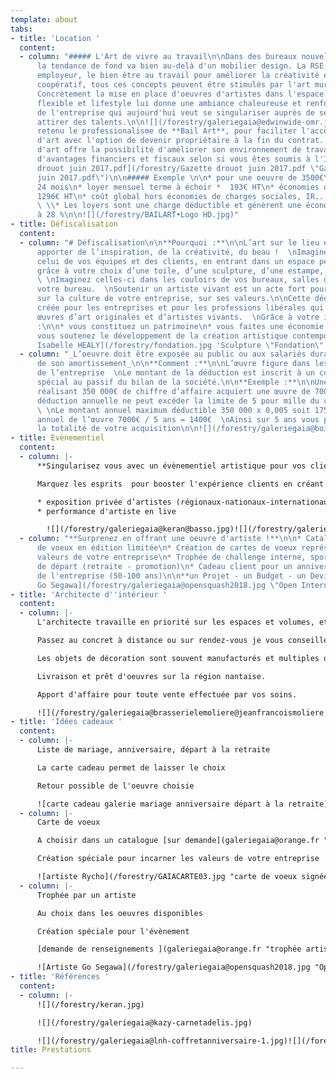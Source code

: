 ```yaml
---
template: about
tabs:
- title: 'Location '
  content:
  - column: "##### L'Art de vivre au travail\n\nDans des bureaux nouvelles générations,
      la tendance de fond va bien au-delà d'un mobilier design. La RSE, la marque
      employeur, le bien être au travail pour améliorer la créativité et l'esprit
      coopératif, tous ces concepts peuvent être stimulés par l'art mural et sculptural.
      Concrètement la mise en place d'oeuvres d'artistes dans l'espace de travail
      flexible et lifestyle lui donne une ambiance chaleureuse et renforce l'identité
      de l'entreprise qui aujourd'hui veut se singulariser auprès de ses clients et
      attirer des talents.\n\n![](/forestry/galeriegaia@edwinwide-omr.jpg)\n\nJ'ai
      retenu le professionalisme de **Bail Art**, pour faciliter l'accès à des oeuvres
      d'art avec l'option de devenir propriétaire à la fin du contrat. Le leasing
      d'art offre la possibilité d'améliorer son environnement de travail ET de bénéficier
      d'avantages financiers et fiscaux selon si vous êtes soumis à l'IS ou IRPP.\n\n[Gazette
      drouot juin 2017.pdf](/forestry/Gazette drouot juin 2017.pdf \"Gazette drouot
      juin 2017.pdf\")\n\n##### Exemple \n\n* pour une oeuvre de 3500€\n*  location
      24 mois\n* loyer mensuel terme à échoir *  193€ HT\n* économies d'impôts générées
      1296€ HT\n* coût global hors économies de charges sociales, IR... 3332€ HT\n\n
      \ \\* Les loyers sont une charge déductible et génèrent une économie d'IS estimée
      à 28 %\n\n![](/forestry/BAILART•Logo HD.jpg)"
- title: Défiscalisation
  content:
  - column: "# Défiscalisation\n\n**Pourquoi :**\n\nL’art sur le lieu de travail peut
      apporter de l’inspiration, de la créativité, du beau !  \nImaginez votre plaisir,
      celui de vos équipes et des clients, en entrant dans un espace personnalisé
      grâce à votre choix d’une toile, d’une sculpture, d’une estampe, photo ou dessin.
      \ \nImaginez celles-ci dans les couloirs de vos bureaux, salles de réunion ou
      votre bureau.  \nSoutenir un artiste vivant est un acte fort pour communiquer
      sur la culture de votre entreprise, sur ses valeurs.\n\nCette déduction a été
      créée pour les entreprises et pour les professions libérales qui achètent des
      œuvres d’art originales et d’artistes vivants.  \nGrâce à votre investissement
      :\n\n* vous constituez un patrimoine\n* vous faites une économie d’impôts\n*
      vous soutenez le développement de la création artistique contemporaine\n\n![Artiste
      Isabelle HEALY](/forestry/fondation.jpg 'Sculpture \"Fondation\"')"
  - column: "_L’oeuvre doit être exposée au public ou aux salariés durant 5 ans, durée
      de son amortissement_\n\n**Comment :**\n\nL’œuvre figure dans les immobilisations
      de l’entreprise  \nLe montant de la déduction est inscrit à un compte de réserve
      spécial au passif du bilan de la société.\n\n**Exemple :**\n\nUne entreprise
      réalisant 350 000€ de chiffre d’affaire acquiert une œuvre de 7000€ HT  \nLa
      déduction annuelle ne peut excéder la limite de 5 pour mille du chiffre d’affaire.
      \ \nLe montant annuel maximum déductible 350 000 x 0,005 soit 1750€  \nAmortissement
      annuel de l’œuvre 7000€ / 5 ans = 1400€  \nAinsi sur 5 ans vous pouvez déduire
      la totalité de votre acquisition\n\n![](/forestry/galeriegaia@boisrond-omr.jpg)"
- title: Evènementiel
  content:
  - column: |-
      **Singularisez vous avec un évènementiel artistique pour vos clients !**

      Marquez les esprits  pour booster l'expérience clients en créant **un évènement artistique exclusif :**

      * exposition privée d’artistes (régionaux-nationaux-internationaux)
      * performance d'artiste en live

        ![](/forestry/galeriegaia@keran@basso.jpg)![](/forestry/galeriegaia@audi@molliere.jpg)![](/forestry/galeriegaia@galerieslafayette@valerieleroux.jpg)
  - column: "**Surprenez en offrant une oeuvre d'artiste !**\n\n* Catalogue de cartes
      de voeux en édition limitée\n* Création de cartes de voeux représentant les
      valeurs de votre entreprise\n* Trophée de challenge interne, sportif\n* Cadeau
      de départ (retraite - promotion)\n* Cadeau client pour un anniversaire patrimonial
      de l'entreprise (50-100 ans)\n\n**un Projet - un Budget - un Devis**  \n[Contactez-nous](mailto:contact@galeriegaia.fr)\n\n![Artiste
      Go Segawa](/forestry/galeriegaia@opensquash2018.jpg \"Open International Squash\")![](/forestry/galeriegaia@kazy-adelis.JPG)"
- title: 'Architecte d''intérieur '
  content:
  - column: |-
      L'architecte travaille en priorité sur les espaces et volumes, et grâce à la 3D les murs aussi alternent entre simulation de couleurs, papiers peints et oeuvres d'artistes.

      Passez au concret à distance ou sur rendez-vous je vous conseille avec des propositions d'oeuvres de la galerie ou que je source pour votre projet.

      Les objets de décoration sont souvent manufacturés et multiples quand l'art est unique et rend très personnel un décor.

      Livraison et prêt d'oeuvres sur la région nantaise.

      Apport d'affaire pour toute vente effectuée par vos soins.

      ![](/forestry/galeriegaia@brasserielemoliere@jeanfrancoismoliere.jpg)
- title: 'Idées cadeaux '
  content:
  - column: |-
      Liste de mariage, anniversaire, départ à la retraite

      La carte cadeau permet de laisser le choix

      Retour possible de l'oeuvre choisie

      ![carte cadeau galerie mariage anniversaire départ à la retraite](/forestry/galeriegaia-cartecadeau.jpg "carte cadeau")
  - column: |-
      Carte de voeux

      A choisir dans un catalogue [sur demande](galeriegaia@orange.fr "catalogue carte de voeux ")

      Création spéciale pour incarner les valeurs de votre entreprise

      ![artiste Rycho](/forestry/GAIACARTE03.jpg "carte de voeux signées numérotées")![Artiste Stéphanie Billarant](/forestry/ville-revee.jpg "carte de voeux ")
  - column: |-
      Trophée par un artiste

      Au choix dans les oeuvres disponibles

      Création spéciale pour l'évènement

      [demande de renseignements ](galeriegaia@orange.fr "trophée artiste")

      ![Artiste Go Segawa](/forestry/galeriegaia@opensquash2018.jpg "Open International Squash Nantes")
- title: 'Références '
  content:
  - column: |-
      ![](/forestry/keran.jpg)

      ![](/forestry/galeriegaia@kazy-carnetadelis.jpg)

      ![](/forestry/galeriegaia@lnh-coffretanniversaire-1.jpg)![](/forestry/cinna_logo_zeeblog_zeeloft.jpg)![](/forestry/logo galeries lafayette.jpg)![](/forestry/LOGO SQUASH.png)![](/forestry/LOGO OMR.png)![](/forestry/LOGO AUDI.jpg)
title: Prestations

---
```

